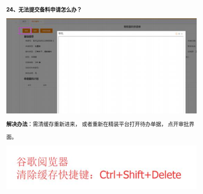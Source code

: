 <a name="bookmark23"></a>**24、无法提交备料申请怎么办？**

![](Aspose.Words.e73c43fe-fde1-4168-803d-975613665666.021.jpeg)

**解决办法**：需清缓存重新进来，  或者重新在精装平台打开待办单据，  点开审批界

面。


![](Aspose.Words.e73c43fe-fde1-4168-803d-975613665666.022.jpeg)


